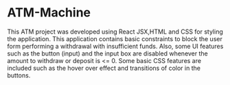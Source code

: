 # ATM-Machine
This ATM project was developed using React JSX,HTML  and CSS for styling the application.
This application contains basic constraints to block the user form performing a withdrawal with insufficient funds.
Also, some UI features such as the button (input) and the input box are disabled whenever the amount to withdraw or deposit is <= 0.
Some basic CSS features are included such as the hover over effect and transitions of color in the buttons.

